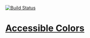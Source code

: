[![Build Status][status-image]][status-url]

# [Accessible Colors](http://accessible-colors.js.org)

[status-image]: https://img.shields.io/codeship/000-1fe3f0a0-20bb-0133-934f-5ae45cb2c8e5/master.svg
[status-url]: https://codeship.com/projects/000-95718
